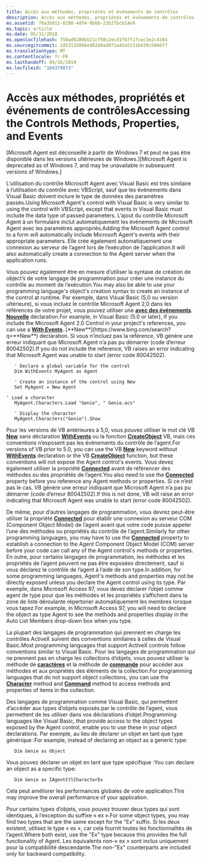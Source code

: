 ```yaml
---
title: Accès aux méthodes, propriétés et événements de contrôles
description: Accès aux méthodes, propriétés et événements de contrôles
ms.assetid: 70a3b011-0290-4df4-9b66-23b27bcb14e9
ms.topic: article
ms.date: 05/31/2018
ms.openlocfilehash: 750ad6280b521cf50c2ecd1fb7f1fcec3e2c4164
ms.sourcegitcommit: 2d531328b6ed82d4ad971a45a5131b430c5866f7
ms.translationtype: MT
ms.contentlocale: fr-FR
ms.lasthandoff: 09/16/2019
ms.locfileid: "104379873"
---
```

# <a name="accessing-the-controls-methods-properties-and-events"></a><span data-ttu-id="986c5-103">Accès aux méthodes, propriétés et événements de contrôles</span><span class="sxs-lookup"><span data-stu-id="986c5-103">Accessing the Controls Methods, Properties, and Events</span></span>

<span data-ttu-id="986c5-104">\[Microsoft Agent est déconseillé à partir de Windows 7 et peut ne pas être disponible dans les versions ultérieures de Windows.\]</span><span class="sxs-lookup"><span data-stu-id="986c5-104">\[Microsoft Agent is deprecated as of Windows 7, and may be unavailable in subsequent versions of Windows.\]</span></span>

<span data-ttu-id="986c5-105">L’utilisation du contrôle Microsoft Agent avec Visual Basic est très similaire à l’utilisation du contrôle avec VBScript, sauf que les événements dans Visual Basic doivent inclure le type de données des paramètres passés.</span><span class="sxs-lookup"><span data-stu-id="986c5-105">Using Microsoft Agent's control with Visual Basic is very similar to using the control with VBScript, except that events in Visual Basic must include the data type of passed parameters.</span></span> <span data-ttu-id="986c5-106">L’ajout du contrôle Microsoft Agent à un formulaire inclut automatiquement les événements de Microsoft Agent avec les paramètres appropriés.</span><span class="sxs-lookup"><span data-stu-id="986c5-106">Adding the Microsoft Agent control to a form will automatically include Microsoft Agent's events with their appropriate parameters.</span></span> <span data-ttu-id="986c5-107">Elle crée également automatiquement une connexion au serveur de l’agent lors de l’exécution de l’application.</span><span class="sxs-lookup"><span data-stu-id="986c5-107">It will also automatically create a connection to the Agent server when the application runs.</span></span>

<span data-ttu-id="986c5-108">Vous pouvez également être en mesure d’utiliser la syntaxe de création de object’s de votre langage de programmation pour créer une instance du contrôle au moment de l’exécution.</span><span class="sxs-lookup"><span data-stu-id="986c5-108">You may also be able to use your programming language's object's creation syntax to create an instance of the control at runtime.</span></span> <span data-ttu-id="986c5-109">Par exemple, dans Visual Basic (5,0 ou version ultérieure), si vous incluez le contrôle Microsoft Agent 2,0 dans les références de votre projet, vous pouvez utiliser une [**avec des événements**](https://www.bing.com/search?q=**With+Events**). [**Nouvelle**](https://www.bing.com/search?q=**New**) déclaration.</span><span class="sxs-lookup"><span data-stu-id="986c5-109">For example, in Visual Basic (5.0 or later), if you include the Microsoft Agent 2.0 Control in your project's references, you can use a [**With Events**](https://www.bing.com/search?q=**With+Events**)..[**New**](https://www.bing.com/search?q=**New**) declaration.</span></span> <span data-ttu-id="986c5-110">Si vous n’incluez pas la référence, VB génère une erreur indiquant que Microsoft Agent n’a pas pu démarrer (code d’erreur 80042502).</span><span class="sxs-lookup"><span data-stu-id="986c5-110">If you do not include the reference, VB raises an error indicating that Microsoft Agent was unable to start (error code 80042502).</span></span>

``` syntax
   ' Declare a global variable for the control
   Dim WithEvents MyAgent as Agent

   ' Create an instance of the control using New
   Set MyAgent = New Agent

' Load a character
   MyAgent.Characters.Load "Genie", " Genie.acs"

   ' Display the character
   MyAgent.Characters("Genie").Show
```

<span data-ttu-id="986c5-111">Pour les versions de VB antérieures à 5,0, vous pouvez utiliser le mot clé VB [**New**](https://www.bing.com/search?q=**New**) sans déclaration [**WithEvents**](https://www.bing.com/search?q=**WithEvents**) ou la fonction [**CreateObject**](https://msdn.microsoft.com/library/Bb545141(v=VS.85).aspx) VB, mais ces conventions n’exposent pas les événements du contrôle de l’agent.</span><span class="sxs-lookup"><span data-stu-id="986c5-111">For versions of VB prior to 5.0, you can use the VB [**New**](https://www.bing.com/search?q=**New**) keyword without [**WithEvents**](https://www.bing.com/search?q=**WithEvents**) declaration or the VB [**CreateObject**](https://msdn.microsoft.com/library/Bb545141(v=VS.85).aspx) function, but these conventions will not expose the Agent control's events.</span></span> <span data-ttu-id="986c5-112">Vous devez également utiliser la propriété [**Connected**](https://www.bing.com/search?q=**Connected**) avant de référencer des méthodes ou des propriétés de l’agent.</span><span class="sxs-lookup"><span data-stu-id="986c5-112">You also need to use the [**Connected**](https://www.bing.com/search?q=**Connected**) property before you reference any Agent methods or properties.</span></span> <span data-ttu-id="986c5-113">Si ce n’est pas le cas, VB génère une erreur indiquant que Microsoft Agent n’a pas pu démarrer (code d’erreur 80042502).</span><span class="sxs-lookup"><span data-stu-id="986c5-113">If this is not done, VB will raise an error indicating that Microsoft Agent was unable to start (error code 80042502).</span></span>

<span data-ttu-id="986c5-114">De même, pour d’autres langages de programmation, vous devrez peut-être utiliser la propriété [**Connected**](https://www.bing.com/search?q=**Connected**) pour établir une connexion au serveur COM (Component Object Model) de l’agent avant que votre code puisse appeler l’une des méthodes ou propriétés du contrôle de l’agent.</span><span class="sxs-lookup"><span data-stu-id="986c5-114">Similarly for other programming languages, you may have to use the [**Connected**](https://www.bing.com/search?q=**Connected**) property to establish a connection to the Agent Component Object Model (COM) server before your code can call any of the Agent control's methods or properties.</span></span> <span data-ttu-id="986c5-115">En outre, pour certains langages de programmation, les méthodes et les propriétés de l’agent peuvent ne pas être exposées directement, sauf si vous déclarez le contrôle de l’agent à l’aide de son type.</span><span class="sxs-lookup"><span data-stu-id="986c5-115">In addition, for some programming languages, Agent's methods and properties may not be directly exposed unless you declare the Agent control using its type.</span></span> <span data-ttu-id="986c5-116">Par exemple, dans Microsoft Access 97, vous devez déclarer l’objet comme agent de type pour que les méthodes et les propriétés s’affichent dans la zone de liste déroulante répertorier automatiquement les membres lorsque vous tapez.</span><span class="sxs-lookup"><span data-stu-id="986c5-116">For example, in Microsoft Access 97, you will need to declare the object as type Agent to see the methods and properties display in the Auto List Members drop-down box when you type.</span></span>

<span data-ttu-id="986c5-117">La plupart des langages de programmation qui prennent en charge les contrôles ActiveX suivent des conventions similaires à celles de Visual Basic.</span><span class="sxs-lookup"><span data-stu-id="986c5-117">Most programming languages that support ActiveX controls follow conventions similar to Visual Basic.</span></span> <span data-ttu-id="986c5-118">Pour les langages de programmation qui ne prennent pas en charge les collections d’objets, vous pouvez utiliser la méthode de [**caractères**](https://www.bing.com/search?q=**Character**) et la méthode de [**commande**](https://www.bing.com/search?q=**Command**) pour accéder aux méthodes et aux propriétés des éléments de la collection.</span><span class="sxs-lookup"><span data-stu-id="986c5-118">For programming languages that do not support object collections, you can use the [**Character**](https://www.bing.com/search?q=**Character**) method and [**Command**](https://www.bing.com/search?q=**Command**) method to access methods and properties of items in the collection.</span></span>

<span data-ttu-id="986c5-119">Des langages de programmation comme Visual Basic, qui permettent d’accéder aux types d’objets exposés par le contrôle de l’agent, vous permettent de les utiliser dans vos déclarations d’objet.</span><span class="sxs-lookup"><span data-stu-id="986c5-119">Programming languages like Visual Basic, that provide access to the object types exposed by the Agent control, enable you to use these in your object declarations.</span></span> <span data-ttu-id="986c5-120">Par exemple, au lieu de déclarer un objet en tant que type générique :</span><span class="sxs-lookup"><span data-stu-id="986c5-120">For example, instead of declaring an object as a generic type:</span></span>

``` syntax
   Dim Genie as Object
```

<span data-ttu-id="986c5-121">Vous pouvez déclarer un objet en tant que type spécifique :</span><span class="sxs-lookup"><span data-stu-id="986c5-121">You can declare an object as a specific type:</span></span>

``` syntax
   Dim Genie as IAgentCtlCharacterEx
```

<span data-ttu-id="986c5-122">Cela peut améliorer les performances globales de votre application.</span><span class="sxs-lookup"><span data-stu-id="986c5-122">This may improve the overall performance of your application.</span></span>

<span data-ttu-id="986c5-123">Pour certains types d’objets, vous pouvez trouver deux types qui sont identiques, à l’exception du suffixe « ex ».</span><span class="sxs-lookup"><span data-stu-id="986c5-123">For some object types, you may find two types that are the same except for the "Ex" suffix.</span></span> <span data-ttu-id="986c5-124">Si les deux existent, utilisez le type « ex », car cela fournit toutes les fonctionnalités de l’agent.</span><span class="sxs-lookup"><span data-stu-id="986c5-124">Where both exist, use the "Ex" type because this provides the full functionality of Agent.</span></span> <span data-ttu-id="986c5-125">Les équivalents non-« ex » sont inclus uniquement pour la compatibilité descendante.</span><span class="sxs-lookup"><span data-stu-id="986c5-125">The non-"Ex" counterparts are included only for backward compatibility.</span></span>

 

 




